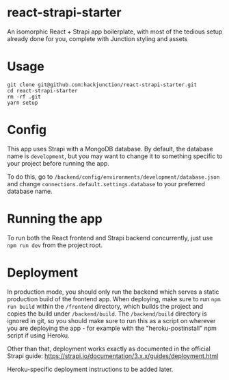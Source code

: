 # react-strapi-starter
An isomorphic React + Strapi app boilerplate, with most of the tedious setup already done for you, complete with Junction styling and assets

# Usage

```
git clone git@github.com:hackjunction/react-strapi-starter.git
cd react-strapi-starter
rm -rf .git
yarn setup
```

# Config
This app uses Strapi with a MongoDB database. By default, the database name is `development`, but you may want to change it to something specific to your project before running the app.

To do this, go to `/backend/config/environments/development/database.json` and change `connections.default.settings.database` to your preferred database name.

# Running the app
To run both the React frontend and Strapi backend concurrently, just use `npm run dev` from the project root.

# Deployment
In production mode, you should only run the backend which serves a static production build of the frontend app. When deploying, make sure to run `npm run build` within the `/frontend` directory, which builds the project and copies the build under `/backend/build`. The `/backend/build` directory is ignored in git, so you should make sure to run this as a script on wherever you are deploying the app - for example with the "heroku-postinstall" npm script if using Heroku. 

Other than that, deployment works exactly as documented in the official Strapi guide: https://strapi.io/documentation/3.x.x/guides/deployment.html

Heroku-specific deployment instructions to be added later.
